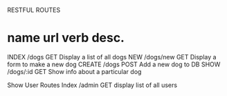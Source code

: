 RESTFUL ROUTES

name        url         verb    desc.
================================================
INDEX       /dogs       GET     Display a list of all dogs
NEW         /dogs/new   GET     Display a form to make a new dog
CREATE      /dogs       POST    Add a new dog to DB
SHOW        /dogs/:id   GET     Show info about a particular dog

Show User Routes
Index       /admin      GET     display list of all users